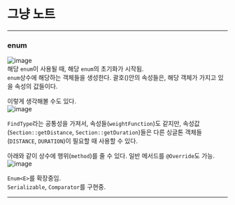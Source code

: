 # 그냥 노트

---
### enum

![image](https://user-images.githubusercontent.com/54942017/155433514-271a2f76-7ffb-4ea9-b97b-1f6d9672d9bf.png)  
해당 `enum`이 사용될 때, 해당 `enum`의 초기화가 시작됨.  
`enum`상수에 해당하는 객체들을 생성한다. 괄호()안의 속성들은, 해당 객체가 가지고 있을 속성의 값들이다.

이렇게 생각해볼 수도 있다.  
![image](https://user-images.githubusercontent.com/54942017/155434809-e0a2c314-a839-40c3-8800-44368f289066.png)

`FindType`라는 공통성을 가져서, 속성들(`weightFunction`)도 같지만, 속성값(`Section::getDistance`, `Section::getDuration`)들은 다른 싱글톤 객체들(`DISTANCE`, `DURATION`)이 필요할 때 사용할 수 있다.

아래와 같이 상수에 행위(`method`)를 줄 수 있다. 일반 메서드를 `@Override`도 가능.  
![image](https://user-images.githubusercontent.com/54942017/155462155-de66ece3-ecc4-40b2-89c5-27f92036ecb3.png)

`Enum<E>`를 확장중임.  
`Serializable`, `Comparator`를 구현중.

---
